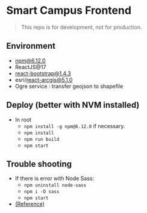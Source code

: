 # Smart Campus Frontend
> This repo is for development, not for production.

## Environment
* npm@6.12.0
* ReactJS@17
* react-bootstrap@1.4.3
* esri/react-arcgis@5.1.0
* Ogre service : transfer geojson to shapefile

## Deploy (better with NVM installed)
* In root
  * `npm install -g npm@6.12.0` if necessary.
  * `npm install`
  * `npm run build`
  * `npm start`

## Trouble shooting
* If there is error with Node Sass:
  * `npm uninstall node-sass`
  * `npm i -D sass`
  * `npm start`
* [(Reference)](https://stackoverflow.com/questions/70281346/node-js-sass-version-7-0-0-is-incompatible-with-4-0-0-5-0-0-6-0-0)